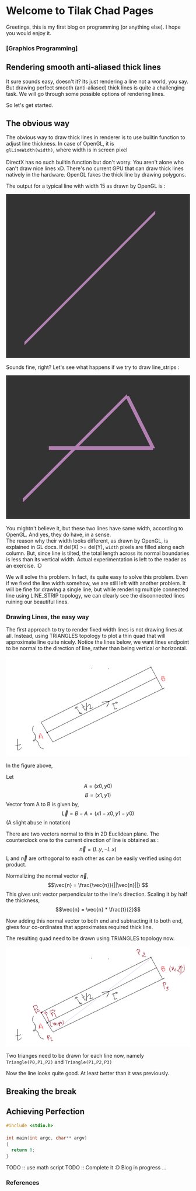 # Welcome to Tilak Chad Pages

Greetings, this is my first blog on programming (or anything else). I hope you would enjoy it.

### [Graphics Programming] 
## Rendering smooth anti-aliased thick lines 
It sure sounds easy, doesn't it? Its just rendering a line not a world, you say. But drawing perfect smooth (anti-aliased) thick lines is quite a challenging task. 
We will go through some possible options of rendering lines.

So let's get started. 

## The obvious way 
The obvious way to draw thick lines in renderer is to use builtin function to adjust line thickness. 
In case of OpenGL, it is <br>
`glLineWidth(width)`, where width is in screen pixel <br>
<br>
DirectX has no such builtin function but don't worry. You aren't alone who can't draw nice lines xD. There's no current GPU that can draw thick lines natively in the hardware. OpenGL fakes the thick line by drawing polygons. 

The output for a typical line with width 15 as drawn by OpenGL is : 

<p align="left">
	<img src = "./include/gl_line_width.png">
</p>


Sounds fine, right? 
Let's see what happens if we try to draw line_strips : 

<p align="left">
	<img src = "./include/not_believe.png">
</p>

You mightn't believe it, but these two lines have same width, according to OpenGL. And yes, they do have, in a sense.  
The reason why their width looks different, as drawn by OpenGL, is explained in GL docs. If del(X) >= del(Y), 
`width` pixels are filled along each column. But, since line is tilted, the total length across its normal boundaries is less than its vertical width. Actual experimentation is left to the reader as an exercise. :D  

We will solve this problem. In fact, its quite easy to solve this problem. Even if we fixed the line width somehow, we are still left with another problem. 
It will be fine for drawing a single line, but while rendering multiple connected line using LINE_STRIP topology, we can clearly see the disconnected lines ruining our beautiful lines. 


### Drawing Lines, the easy way 

The first approach to try to render fixed width lines is not drawing lines at all. Instead, using TRIANGLES topology to plot a thin quad that will approximate line quite nicely. 
Notice the lines below, we want lines endpoint to be normal to the direction of line, rather than being vertical or horizontal. 

<p align="left">
	<img src = "./include/line_vec.png">
</p>

In the figure above, 

Let $$ A = (x0,y0)$$ $$ B = (x1, y1) $$ 
Vector from A to B is given by, 
$$ \vec{L} = B - A = (x1 - x0, y1 - y0) $$
(A slight abuse in notation)<br>

There are two vectors normal to this in 2D Euclidean plane. The counterclock one to the current direction of line is obtained as : 
$$ \vec{n} = (L.y, -L.x) $$
L and $\vec{n}$ are orthogonal to each other as can be easily verified using dot product. 

Normalizing the normal vector $\vec{n}$, 
$$\vec{n} = \frac{\vec{n}}{||\vec{n}||} $$
This gives unit vector perpendicular to the line's direction. 
Scaling it by half the thickness, 
$$\vec{n} = \vec{n} * \frac{t}{2}$$

Now adding this normal vector to both end and subtracting it to both end, gives four co-ordinates that approximates required thick line. 

The resulting quad need to be drawn using TRIANGLES topology now. 

<p align="left">
	<img src = "./include/line_show.png">
</p>

Two trianges need to be drawn for each line now, 
namely 
`Triangle(P0,P1,P2)` and `Triangle(P1,P2,P3)`

Now the line looks quite good. At least better than it was previously. 

<insert good_line.png> 

## Breaking the break 
## Achieving Perfection
```c
#include <stdio.h> 

int main(int argc, char** argv)
{
  return 0; 
}
```
TODO :: use math script 
TODO :: Complete it :D
Blog in progress ... 


### References
